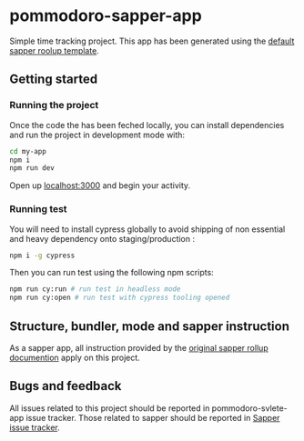 # pommodoro-sapper-app

Simple time tracking project. This app has been generated using the [default sapper roolup template](https://github.com/sveltejs/sapper#rollup).


## Getting started


### Running the project

Once the code the has been feched locally, you can install dependencies and run the project in development mode with:

```bash
cd my-app
npm i
npm run dev
```

Open up [localhost:3000](http://localhost:3000) and begin your activity.

### Running test

You will need to install cypress globally to avoid shipping of non essential and heavy dependency onto staging/production :

```bash
npm i -g cypress
```

Then you can run test using the following npm scripts:

```bash
npm run cy:run # run test in headless mode
npm run cy:open # run test with cypress tooling opened
```

## Structure, bundler, mode and sapper instruction

As a sapper app, all instruction provided by the [original sapper rollup documention](https://github.com/sveltejs/sapper-template/tree/rollup) apply on this project.

## Bugs and feedback

All issues related to this project should be reported in pommodoro-svlete-app issue tracker. Those related to sapper should be reported in [Sapper issue tracker](https://github.com/sveltejs/sapper/issues).

